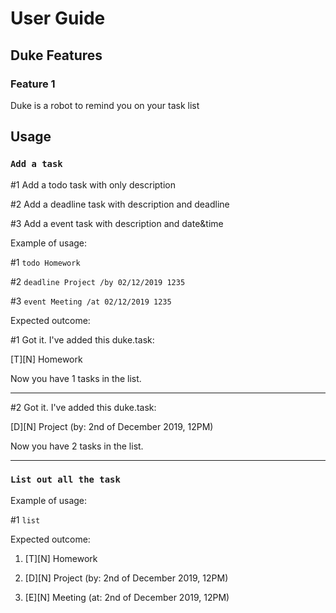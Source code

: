 # User Guide

## Duke Features 

### Feature 1 
Duke is a robot to remind you on your task list

## Usage

### `Add a task`

#1 Add a todo task with only description

#2 Add a deadline task with description and deadline 

#3 Add a event task with description and date&time 

Example of usage: 

#1 `todo Homework`

#2 `deadline Project /by 02/12/2019 1235`

#3 `event Meeting /at 02/12/2019 1235`

Expected outcome:

#1 Got it. I've added this duke.task: 

   [T][N] Homework

Now you have 1 tasks in the list.
_____________________________________________________

#2 Got it. I've added this duke.task: 

[D][N] Project (by: 2nd of December 2019, 12PM)

Now you have 2 tasks in the list.
_____________________________________________________

### `List out all the task`
Example of usage:

#1 `list`

Expected outcome:

1. [T][N] Homework

2. [D][N] Project (by: 2nd of December 2019, 12PM)

3. [E][N] Meeting (at: 2nd of December 2019, 12PM)

